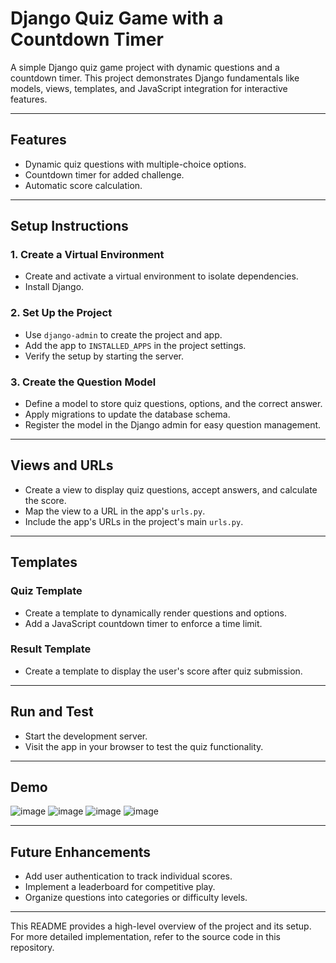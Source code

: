 # Django Quiz Game with a Countdown Timer

A simple Django quiz game project with dynamic questions and a countdown timer. This project demonstrates Django fundamentals like models, views, templates, and JavaScript integration for interactive features.

---

## Features

- Dynamic quiz questions with multiple-choice options.
- Countdown timer for added challenge.
- Automatic score calculation.

---

## Setup Instructions

### 1. Create a Virtual Environment

- Create and activate a virtual environment to isolate dependencies.
- Install Django.

### 2. Set Up the Project

- Use `django-admin` to create the project and app.
- Add the app to `INSTALLED_APPS` in the project settings.
- Verify the setup by starting the server.

### 3. Create the Question Model

- Define a model to store quiz questions, options, and the correct answer.
- Apply migrations to update the database schema.
- Register the model in the Django admin for easy question management.

---

## Views and URLs

- Create a view to display quiz questions, accept answers, and calculate the score.
- Map the view to a URL in the app's `urls.py`.
- Include the app's URLs in the project's main `urls.py`.

---

## Templates

### Quiz Template

- Create a template to dynamically render questions and options.
- Add a JavaScript countdown timer to enforce a time limit.

### Result Template

- Create a template to display the user's score after quiz submission.

---

## Run and Test

- Start the development server.
- Visit the app in your browser to test the quiz functionality.

---

## Demo

![image](https://github.com/user-attachments/assets/b0b5fc93-31d2-4ca9-9c7d-3dfa8fb936fd)
![image](https://github.com/user-attachments/assets/f9bd3bbb-8a70-44e0-b81e-bbdf30dbe6b6)
![image](https://github.com/user-attachments/assets/34d8626e-7c16-493b-82da-1b9316df69c0)
![image](https://github.com/user-attachments/assets/3ce65d63-abf9-40e8-a580-d3135ace0b5f)

---

## Future Enhancements

- Add user authentication to track individual scores.
- Implement a leaderboard for competitive play.
- Organize questions into categories or difficulty levels.

---

This README provides a high-level overview of the project and its setup. For more detailed implementation, refer to the source code in this repository.
